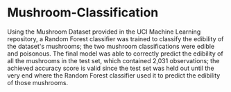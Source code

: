 # Mushroom-Classification

Using the Mushroom Dataset provided in the UCI Machine Learning repository, a Random Forest classifier was trained to classify
the edibility of the dataset's mushrooms; the two mushroom classifications were edible and poisonous. The final model was able
to correctly predict the edibility of all the mushrooms in the test set, which contained 2,031 observations; the achieved
accuracy score is valid since the test set was held out until the very end where the Random Forest classifier used it to
predict the edibility of those mushrooms. 
